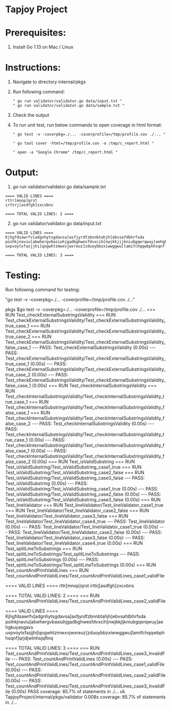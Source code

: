 Tapjoy Project
=====================

Prerequisites:
==========================
1. Install Go 1.13 on Mac / Linux

Instructions:
==========================
1. Navigate to directory internal/pkgs
2. Run following command: 

    `" go run validator/validator.go data/input.txt "`  
    `" go run validator/validator.go data/sample.txt "`  
    
3. Check the output
4. To run unit test, run below commands to open coverage in html format:
   
   `" go test -v -coverpkg=./... -coverprofile=/tmp/profile.cov ./... "` 
   
   `" go tool cover -html=/tmp/profile.cov -o /tmp/c_report.html "` 
   
   `" open -a "Google Chrome" /tmp/c_report.html "` 

Output:
=======

1. go run validator/validator.go data/sample.txt

```
==== VALID LINES ====
rttr[mnop]qrst
irttrj[asdfgh]zxcvbns

==== TOTAL VALID LINES: 2 ====
```


2. go run validator/validator.go data/input.txt

```
==== VALID LINES ====
Kjhgfdsawrfv[adgnhytsgdavsa]asfjyrdfzbnnbtahjh]ebvsafdbhrfsda
poihkjnaviu[abwhergvbasiuhjgadbghwesfdvxcih[nwjkkjijkniubgqerqwuy]aehgkuyasgavs
uxpvoytxfazjjhi[qogwhtzmwxvjwxreuz]zduoybbzxiwwggwu[lamifchqqwbphhsqnf]qrjdjwtnhsjqftnq

==== TOTAL VALID LINES: 3 ====
```


Testing:
========

Run following command for testing:

"go test -v -coverpkg=./... -coverprofile=/tmp/profile.cov ./..."

pkgs $go test -v -coverpkg=./... -coverprofile=/tmp/profile.cov ./...
=== RUN   Test_checkExternalSubstringsValidity
=== RUN   Test_checkExternalSubstringsValidity/Test_checkExternalSubstringsValidity_true_case_1
=== RUN   Test_checkExternalSubstringsValidity/Test_checkExternalSubstringsValidity_true_case_2
=== RUN   Test_checkExternalSubstringsValidity/Test_checkExternalSubstringsValidity_false_case_1
--- PASS: Test_checkExternalSubstringsValidity (0.00s)
    --- PASS: Test_checkExternalSubstringsValidity/Test_checkExternalSubstringsValidity_true_case_1 (0.00s)
    --- PASS: Test_checkExternalSubstringsValidity/Test_checkExternalSubstringsValidity_true_case_2 (0.00s)
    --- PASS: Test_checkExternalSubstringsValidity/Test_checkExternalSubstringsValidity_false_case_1 (0.00s)
=== RUN   Test_checkInternalSubstringsValidity
=== RUN   Test_checkInternalSubstringsValidity/Test_checkInternalSubstringsValidity_true_case_1
=== RUN   Test_checkInternalSubstringsValidity/Test_checkInternalSubstringsValidity_false_case_1
=== RUN   Test_checkInternalSubstringsValidity/Test_checkInternalSubstringsValidity_false_case_2
--- PASS: Test_checkInternalSubstringsValidity (0.00s)
    --- PASS: Test_checkInternalSubstringsValidity/Test_checkInternalSubstringsValidity_true_case_1 (0.00s)
    --- PASS: Test_checkInternalSubstringsValidity/Test_checkInternalSubstringsValidity_false_case_1 (0.00s)
    --- PASS: Test_checkInternalSubstringsValidity/Test_checkInternalSubstringsValidity_false_case_2 (0.00s)
=== RUN   Test_isValidSubstring
=== RUN   Test_isValidSubstring/Test_isValidSubstring_case1_true
=== RUN   Test_isValidSubstring/Test_isValidSubstring_case2_false
=== RUN   Test_isValidSubstring/Test_isValidSubstring_case3_false
--- PASS: Test_isValidSubstring (0.00s)
    --- PASS: Test_isValidSubstring/Test_isValidSubstring_case1_true (0.00s)
    --- PASS: Test_isValidSubstring/Test_isValidSubstring_case2_false (0.00s)
    --- PASS: Test_isValidSubstring/Test_isValidSubstring_case3_false (0.00s)
=== RUN   Test_lineValidator
=== RUN   Test_lineValidator/Test_lineValidator_case1_true
=== RUN   Test_lineValidator/Test_lineValidator_case2_false
=== RUN   Test_lineValidator/Test_lineValidator_case3_false
=== RUN   Test_lineValidator/Test_lineValidator_case4_true
--- PASS: Test_lineValidator (0.00s)
    --- PASS: Test_lineValidator/Test_lineValidator_case1_true (0.00s)
    --- PASS: Test_lineValidator/Test_lineValidator_case2_false (0.00s)
    --- PASS: Test_lineValidator/Test_lineValidator_case3_false (0.00s)
    --- PASS: Test_lineValidator/Test_lineValidator_case4_true (0.00s)
=== RUN   Test_splitLineToSubstrings
=== RUN   Test_splitLineToSubstrings/Test_splitLineToSubstrings
--- PASS: Test_splitLineToSubstrings (0.00s)
    --- PASS: Test_splitLineToSubstrings/Test_splitLineToSubstrings (0.00s)
=== RUN   Test_countAndPrintValidLines
=== RUN   Test_countAndPrintValidLines/Test_countAndPrintValidLines_case1_validFile

==== VALID LINES ====
rttr[mnop]qrst
irttrj[asdfgh]zxcvbns

==== TOTAL VALID LINES: 2 ====
=== RUN   Test_countAndPrintValidLines/Test_countAndPrintValidLines_case2_validFile

==== VALID LINES ====
Kjhgfdsawrfv[adgnhytsgdavsa]asfjyrdfzbnnbtahjh]ebvsafdbhrfsda
poihkjnaviu[abwhergvbasiuhjgadbghwesfdvxcih[nwjkkjijkniubgqerqwuy]aehgkuyasgavs
uxpvoytxfazjjhi[qogwhtzmwxvjwxreuz]zduoybbzxiwwggwu[lamifchqqwbphhsqnf]qrjdjwtnhsjqftnq

==== TOTAL VALID LINES: 3 ====
=== RUN   Test_countAndPrintValidLines/Test_countAndPrintValidLines_case3_InvalidFile
--- PASS: Test_countAndPrintValidLines (0.00s)
    --- PASS: Test_countAndPrintValidLines/Test_countAndPrintValidLines_case1_validFile (0.00s)
    --- PASS: Test_countAndPrintValidLines/Test_countAndPrintValidLines_case2_validFile (0.00s)
    --- PASS: Test_countAndPrintValidLines/Test_countAndPrintValidLines_case3_InvalidFile (0.00s)
PASS
coverage: 85.7% of statements in ./...
ok  	TapjoyProject/internal/pkgs/validator	0.008s	coverage: 85.7% of statements in ./...
